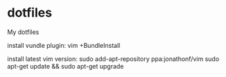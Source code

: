 # dotfiles
My dotfiles

install vundle plugin:
vim +BundleInstall

install latest vim version:
sudo add-apt-repository ppa:jonathonf/vim
sudo apt-get update && sudo apt-get upgrade